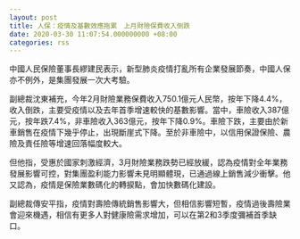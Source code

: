 ```yaml
---
layout: post
title: 人保：疫情及基數效應拖累　上月財險保費收入倒跌
date: 2020-03-30 11:07:54.000000000 +08:00
categories: rss
---
```


中國人民保險董事長繆建民表示，新型肺炎疫情打亂所有企業發展節奏，中國人保亦不例外，是集團發展一次大考驗。

副總裁沈東補充，今年2月財險業務保費收入750.1億元人民幣，按年下降4.4%，收入倒跌，主要受疫情以及去年首季增速較快的基數影響。當中，車險收入387億元，按年跌7.4%，非車險收入363億元，按年下降0.9%。車險下跌，主要由於新車銷售在疫情下幾乎停止，出現斷崖式下降。至於非車險中，以信用保證保險、農險及責任險等增速回落幅度較大。

但他指，受惠於國家刺激經濟，3月財險業務跌勢已經放緩，認為疫情對全年業務發展影響可控，對集團盈利能力影響未見明顯體現，已通過線上銷售減少衝擊。他又認為，疫情是保險業數碼化的轉捩點，會加快數碼化建設。

副總裁傳安平指，疫情對壽險傳統銷售影響大，但相信影響短暫，疫情過後壽險業會迎來機遇，相信有更多人對健康險需求增加，可以在第2和3季度彌補首季缺口。
